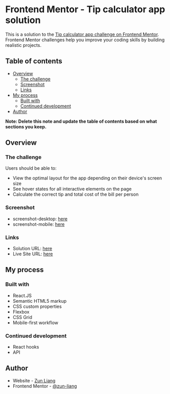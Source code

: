 # Frontend Mentor - Tip calculator app solution

This is a solution to the [Tip calculator app challenge on Frontend Mentor](https://www.frontendmentor.io/challenges/tip-calculator-app-ugJNGbJUX). Frontend Mentor challenges help you improve your coding skills by building realistic projects.

## Table of contents

- [Overview](#overview)
  - [The challenge](#the-challenge)
  - [Screenshot](#screenshot)
  - [Links](#links)
- [My process](#my-process)
  - [Built with](#built-with)
  - [Continued development](#continued-development)
- [Author](#author)

**Note: Delete this note and update the table of contents based on what sections you keep.**

## Overview

### The challenge

Users should be able to:

- View the optimal layout for the app depending on their device's screen size
- See hover states for all interactive elements on the page
- Calculate the correct tip and total cost of the bill per person

### Screenshot

- screenshot-desktop: [here](./screenshots/screenshot-desktop.png)
- screenshot-mobile: [here](./screenshots/screenshot-mobile.png)

### Links

- Solution URL: [here]([https://www.frontendmentor.io/solutions/](https://www.frontendmentor.io/solutions/tip-calculator-app-using-reactjs-u773PtPOnL))
- Live Site URL: [here](https://zun-liang.github.io/tip-calculator-app-main/)

## My process

### Built with

- React.JS
- Semantic HTML5 markup
- CSS custom properties
- Flexbox
- CSS Grid
- Mobile-first workflow


### Continued development

- React hooks
- API

## Author

- Website - [Zun Liang](https://zun-liang.github.io/)
- Frontend Mentor - [@zun-liang](https://www.frontendmentor.io/profile/zun-liang)
